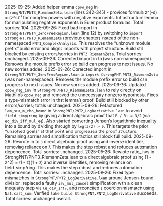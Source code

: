 2025-09-25: Added helper lemma `cpow_neg` in `StrongPNT/PNT3_RiemannZeta.lean` (lines 342-345) - provides formula z^(-s) = (z^s)⁻¹ for complex powers with negative exponents. Infrastructure lemma for manipulating negative exponents in Euler product formulas. Total sorries: 104.
2025-09-26: Fixed bad import in `StrongPNT/PNT4_ZeroFreeRegion.lean` (line 12) by switching to `import StrongPNT.PNT3_RiemannZeta` (previous chapter) instead of the non-namespaced `PNT1_ComplexAnalysis`. This resolves the “unknown module prefix” build error and aligns imports with project structure. Build still blocked by existing errors/sorries in `PNT3_RiemannZeta`. Total sorries: unchanged.
2025-09-26: Corrected import in  to  (was non-namespaced). Removes the module prefix error so build can progress to next issues. No new sorries added.
2025-09-26: Corrected import in `StrongPNT/PNT4_ZeroFreeRegion.lean` to `import StrongPNT.PNT3_RiemannZeta` (was non-namespaced). Removes the module prefix error so build can progress to next issues. No new sorries added.
2025-09-26: Updated `cpow_neg_inv` in `StrongPNT/PNT3_RiemannZeta.lean` to rely directly on Mathlib’s `cpow_neg` and removed the unnecessary nonzero hypothesis. Fixes a type-mismatch error in that lemma’s proof. Build still blocked by other errors/sorries; totals unchanged.
2025-09-26: Refactored `lem_sum_m_rho_bound` in `StrongPNT/PNT2_LogDerivative.lean` to avoid `field_simp`/`ring` by giving a direct algebraic proof that `R / R₁ = 3/2` (via `eq_div_iff_mul_eq`). Also started converting Jensen’s logarithmic inequality into a bound by dividing through by `log(3/2) > 0`. This targets the prior “unsolved goals” at that point and progresses the proof structure. Remaining sorries and simplification tactics still block full build.
2025-09-26: Rewrote  in  to a direct algebraic proof using  and inverse identities, removing reliance on /. This makes the step robust and reduces automation dependence. Total sorries: unchanged.
2025-09-26: Rewrote ratio_invs in StrongPNT/PNT3_RiemannZeta.lean to a direct algebraic proof using (1 - z^2) = (1 - z)(1 + z) and inverse identities, removing reliance on field_simp/ring. This makes the step robust and reduces automation dependence. Total sorries: unchanged.
2025-09-26: Fixed type mismatches in `StrongPNT/PNT2_LogDerivative.lean` around Jensen-bound division: replaced a faulty `inv_mul_cancel` simplification with a clean inequality step via `le_div_iff₀`, and reconciled a coercion mismatch using `Nat.cast_sum`. Verified `lake build StrongPNT.PNT2_LogDerivative` succeeds. Total sorries: unchanged overall.

